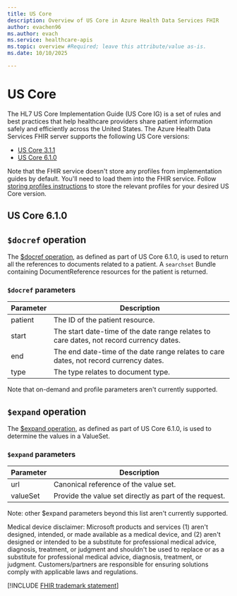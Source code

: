 ```yaml
---
title: US Core
description: Overview of US Core in Azure Health Data Services FHIR
author: evachen96
ms.author: evach
ms.service: healthcare-apis
ms.topic: overview #Required; leave this attribute/value as-is.
ms.date: 10/10/2025

---
```


# US Core

The HL7 US Core Implementation Guide (US Core IG) is a set of rules and best practices that help healthcare providers share patient information safely and efficiently across the United States. The Azure Health Data Services FHIR server supports the following US Core versions:

- [US Core 3.1.1](https://hl7.org/fhir/us/core/STU3.1.1/index.html)
- [US Core 6.1.0](https://www.hl7.org/fhir/us/core/STU6.1/ImplementationGuide-hl7.fhir.us.core.html)

Note that the FHIR service doesn't store any profiles from implementation guides by default. You'll need to load them into the FHIR service. Follow [storing profiles instructions](./fhir/store-profiles-in-fhir.md) to store the relevant profiles for your desired US Core version. 

## US Core 6.1.0
## `$docref` operation
The [$docref operation](https://www.hl7.org/fhir/us/core/STU6.1/OperationDefinition-docref.html), as defined as part of US Core 6.1.0, is used to return all the references to documents related to a patient. A `searchset` Bundle containing DocumentReference resources for the patient is returned. 

### `$docref` parameters
|Parameter|Description|
|---|---|
|patient|The ID of the patient resource.|
|start|The start date-time of the date range relates to care dates, not record currency dates. |
|end| The end date-time of the date range relates to care dates, not record currency dates. |
|type| The type relates to document type.|

Note that on-demand and profile parameters aren't currently supported.

<!--
### Example `$doc-ref` request
Add example $docref request here
-->

## `$expand` operation
The [$expand operation](https://hl7.org/fhir/R4/valueset-operation-expand.html), as defined as part of US Core 6.1.0, is used to determine the values in a ValueSet.  

### `$expand` parameters
|Parameter|Description|
|---|---|
|url|Canonical reference of the value set.|
| valueSet| Provide the value set directly as part of the request.|

Note: other $expand parameters beyond this list aren't currently supported.

<!--
### Example `$expand` request
Add example $expand request here
-->

Medical device disclaimer: Microsoft products and services (1) aren't designed, intended, or made available as a medical device, and (2) aren't designed or intended to be a substitute for professional medical advice, diagnosis, treatment, or judgment and shouldn't be used to replace or as a substitute for professional medical advice, diagnosis, treatment, or judgment. Customers/partners are responsible for ensuring solutions comply with applicable laws and regulations.  

[!INCLUDE [FHIR trademark statement](../includes/healthcare-apis-fhir-trademark.md)]


